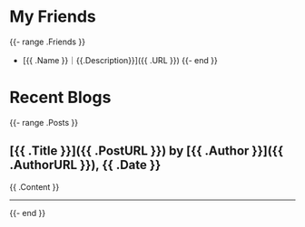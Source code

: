 # My Friends

{{- range .Friends }}
- [{{ .Name }}｜{{.Description}}]({{ .URL }})
  {{- end }}

# Recent Blogs

{{- range .Posts }}
## [{{ .Title }}]({{ .PostURL }})  by [{{ .Author }}]({{ .AuthorURL }}), {{ .Date }}

{{ .Content }}

---

{{- end }}
